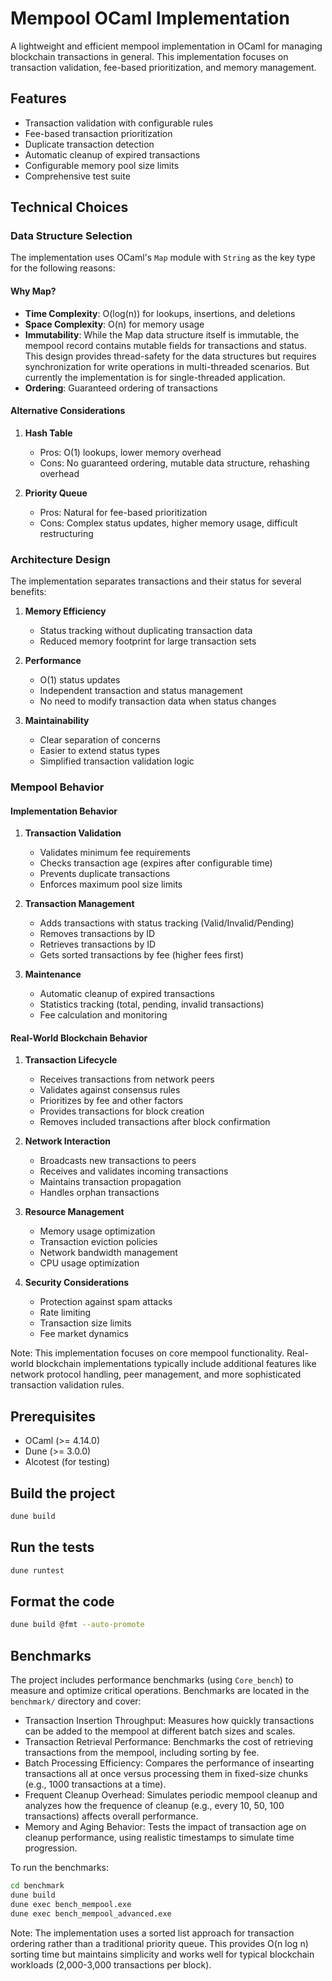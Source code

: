# Mempool OCaml Implementation

A lightweight and efficient mempool implementation in OCaml for managing blockchain transactions in general. This implementation focuses on transaction validation, fee-based prioritization, and memory management.

## Features

- Transaction validation with configurable rules
- Fee-based transaction prioritization
- Duplicate transaction detection
- Automatic cleanup of expired transactions
- Configurable memory pool size limits
- Comprehensive test suite

## Technical Choices

### Data Structure Selection

The implementation uses OCaml's `Map` module with `String` as the key type for the following reasons:

#### Why Map?
- **Time Complexity**: O(log(n)) for lookups, insertions, and deletions
- **Space Complexity**: O(n) for memory usage
- **Immutability**: While the Map data structure itself is immutable, the mempool record contains mutable fields for transactions and status. This design provides thread-safety for the data structures but requires synchronization for write operations in multi-threaded scenarios. But currently the implementation is for single-threaded application.
- **Ordering**: Guaranteed ordering of transactions

#### Alternative Considerations
1. **Hash Table**
   - Pros: O(1) lookups, lower memory overhead
   - Cons: No guaranteed ordering, mutable data structure, rehashing overhead

2. **Priority Queue**
   - Pros: Natural for fee-based prioritization
   - Cons: Complex status updates, higher memory usage, difficult restructuring

### Architecture Design

The implementation separates transactions and their status for several benefits:

1. **Memory Efficiency**
   - Status tracking without duplicating transaction data
   - Reduced memory footprint for large transaction sets

2. **Performance**
   - O(1) status updates
   - Independent transaction and status management
   - No need to modify transaction data when status changes

3. **Maintainability**
   - Clear separation of concerns
   - Easier to extend status types
   - Simplified transaction validation logic

### Mempool Behavior

#### Implementation Behavior

1. **Transaction Validation**
   - Validates minimum fee requirements
   - Checks transaction age (expires after configurable time)
   - Prevents duplicate transactions
   - Enforces maximum pool size limits

2. **Transaction Management**
   - Adds transactions with status tracking (Valid/Invalid/Pending)
   - Removes transactions by ID
   - Retrieves transactions by ID
   - Gets sorted transactions by fee (higher fees first)

3. **Maintenance**
   - Automatic cleanup of expired transactions
   - Statistics tracking (total, pending, invalid transactions)
   - Fee calculation and monitoring

#### Real-World Blockchain Behavior

1. **Transaction Lifecycle**
   - Receives transactions from network peers
   - Validates against consensus rules
   - Prioritizes by fee and other factors
   - Provides transactions for block creation
   - Removes included transactions after block confirmation

2. **Network Interaction**
   - Broadcasts new transactions to peers
   - Receives and validates incoming transactions
   - Maintains transaction propagation
   - Handles orphan transactions

3. **Resource Management**
   - Memory usage optimization
   - Transaction eviction policies
   - Network bandwidth management
   - CPU usage optimization

4. **Security Considerations**
   - Protection against spam attacks
   - Rate limiting
   - Transaction size limits
   - Fee market dynamics

Note: This implementation focuses on core mempool functionality. Real-world blockchain implementations typically include additional features like network protocol handling, peer management, and more sophisticated transaction validation rules.

## Prerequisites

- OCaml (>= 4.14.0)
- Dune (>= 3.0.0)
- Alcotest (for testing)

## Build the project

```bash
dune build
```

## Run the tests

```bash
dune runtest
```

## Format the code

```bash
dune build @fmt --auto-promote
```

## Benchmarks

The project includes performance benchmarks (using `Core_bench`) to measure and optimize critical operations. Benchmarks are located in the `benchmark/` directory and cover:

- Transaction Insertion Throughput:
Measures how quickly transactions can be added to the mempool at different batch sizes and scales.
- Transaction Retrieval Performance:
Benchmarks the cost of retrieving transactions from the mempool, including sorting by fee.
- Batch Processing Efficiency:
Compares the performance of insearting transactions all at once versus processing them in fixed-size chunks (e.g., 1000 transactions at a time).
- Frequent Cleanup Overhead:
Simulates periodic mempool cleanup and analyzes how the frequence of cleanup (e.g., every 10, 50, 100 transactions) affects overall performance.
- Memory and Aging Behavior:
Tests the impact of transaction age on cleanup performance, using realistic timestamps to simulate time progression.

To run the benchmarks:

```bash
cd benchmark
dune build
dune exec bench_mempool.exe
dune exec bench_mempool_advanced.exe
```

Note: The implementation uses a sorted list approach for transaction ordering rather than a traditional priority queue. This provides O(n log n) sorting time but maintains simplicity and works well for typical blockchain workloads (2,000-3,000 transactions per block).
